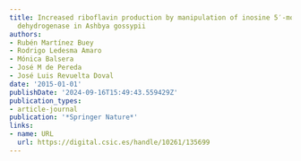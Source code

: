 ```yaml
---
title: Increased riboflavin production by manipulation of inosine 5′-monophosphate
  dehydrogenase in Ashbya gossypii
authors:
- Rubén Martínez Buey
- Rodrigo Ledesma Amaro
- Mónica Balsera
- José M de Pereda
- José Luis Revuelta Doval
date: '2015-01-01'
publishDate: '2024-09-16T15:49:43.559429Z'
publication_types:
- article-journal
publication: '*Springer Nature*'
links:
- name: URL
  url: https://digital.csic.es/handle/10261/135699
---
```

